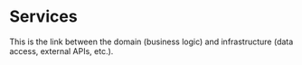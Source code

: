 # Services

This is the link between the domain (business logic) and infrastructure (data access, external APIs, etc.).
